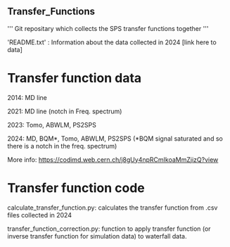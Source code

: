 ## Transfer_Functions

''' Git repositary which collects the SPS transfer functions together '''

'README.txt' : Information about the data collected in 2024 [link here to data]

# Transfer function data

2014: MD line

2021: MD line (notch in Freq. spectrum)

2023: Tomo, ABWLM, PS2SPS

2024: MD, BQM*, Tomo, ABWLM, PS2SPS (*BQM signal saturated and so there is a notch in the freq. spectrum)

More info: https://codimd.web.cern.ch/j8gUy4npRCmIkoaMmZjizQ?view

# Transfer function code

calculate_transfer_function.py: calculates the transfer function from .csv files collected in 2024

transfer_function_correction.py: function to apply transfer function (or inverse transfer function for simulation data) to waterfall data. 
